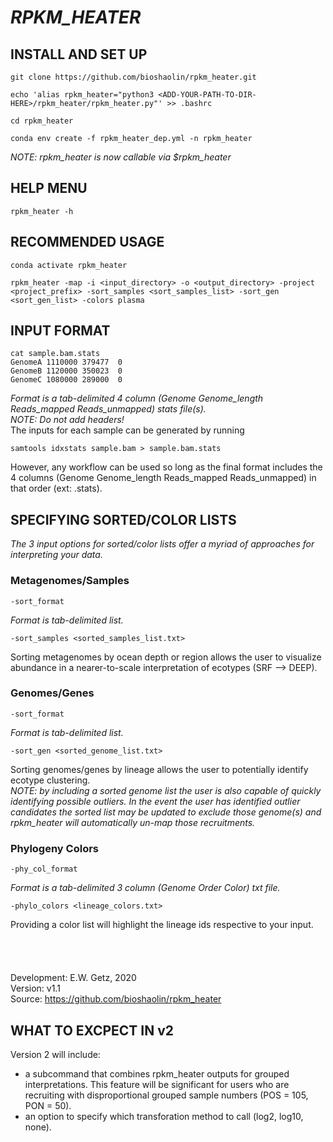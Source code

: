 # ***RPKM_HEATER*** #

## INSTALL AND SET UP ##

	git clone https://github.com/bioshaolin/rpkm_heater.git
	
	echo 'alias rpkm_heater="python3 <ADD-YOUR-PATH-TO-DIR-HERE>/rpkm_heater/rpkm_heater.py"' >> .bashrc
	
	cd rpkm_heater
	
	conda env create -f rpkm_heater_dep.yml -n rpkm_heater

*NOTE: rpkm_heater is now callable via $rpkm_heater*

## HELP MENU ##
	rpkm_heater -h

## RECOMMENDED USAGE ##
	conda activate rpkm_heater
	
	rpkm_heater -map -i <input_directory> -o <output_directory> -project <project_prefix> -sort_samples <sort_samples_list> -sort_gen <sort_gen_list> -colors plasma

## INPUT FORMAT ##
	cat sample.bam.stats
	GenomeA	1110000	379477	0
	GenomeB	1120000	350023	0
	GenomeC	1080000	289000	0
*Format is a tab-delimited 4 column (Genome	Genome_length	Reads_mapped	Reads_unmapped) stats file(s).* \
*NOTE: Do not add headers!* \
The inputs for each sample can be generated by running

	samtools idxstats sample.bam > sample.bam.stats
However, any workflow can be used so long as the final format includes the 4 columns (Genome	Genome_length	Reads_mapped	Reads_unmapped) in that order (ext: .stats).
	
## SPECIFYING SORTED/COLOR LISTS ##

*The 3 input options for sorted/color lists offer a myriad of approaches for interpreting your data.*

### Metagenomes/Samples ###
	-sort_format
*Format is tab-delimited list.*
	
	-sort_samples <sorted_samples_list.txt>
Sorting metagenomes by ocean depth or region allows the user to visualize abundance in a nearer-to-scale interpretation of ecotypes (SRF --> DEEP).

### Genomes/Genes ###
	-sort_format
*Format is tab-delimited list.*
	
	-sort_gen <sorted_genome_list.txt>
Sorting genomes/genes by lineage allows the user to potentially identify ecotype clustering. \
	*NOTE: by including a sorted genome list the user is also capable of quickly identifying possible outliers. In the event the user has
	identified outlier candidates the sorted list may be updated to exclude those genome(s) and rpkm_heater will automatically un-map those recruitments.*

### Phylogeny Colors ###
	-phy_col_format
*Format is a tab-delimited 3 column (Genome	Order	Color) txt file.*

	-phylo_colors <lineage_colors.txt>
Providing a color list will highlight the lineage ids respective to your input.
\
\
\
\
\
Development: E.W. Getz, 2020 \
Version: v1.1 \
Source: https://github.com/bioshaolin/rpkm_heater

## WHAT TO EXCPECT IN v2 ##
Version 2 will include:
* a subcommand that combines rpkm_heater outputs for grouped interpretations. This feature will be significant for users who are recruiting with disproportional grouped sample numbers (POS = 105, PON = 50).
* an option to specify which transforation method to call (log2, log10, none).
